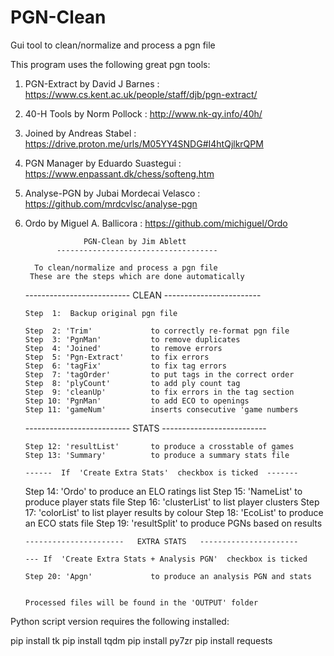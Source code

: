 # PGN-Clean
Gui tool to clean/normalize and process a pgn file



This program uses the following great pgn tools:

1.  PGN-Extract by David J Barnes         :    https://www.cs.kent.ac.uk/people/staff/djb/pgn-extract/
2.  40-H Tools by Norm Pollock            :    http://www.nk-qy.info/40h/  
3.  Joined by Andreas Stabel              :    https://drive.proton.me/urls/M05YY4SNDG#I4htQjlkrQPM
4.  PGN Manager by Eduardo Suastegui      :    https://www.enpassant.dk/chess/softeng.htm
5.  Analyse-PGN by Jubai Mordecai Velasco :    https://github.com/mrdcvlsc/analyse-pgn
6.  Ordo by Miguel A. Ballicora           :    https://github.com/michiguel/Ordo




                     PGN-Clean by Jim Ablett
               ------------------------------------
      
	      To clean/normalize and process a pgn file
         These are the steps which are done automatically
       
	   --------------------------   CLEAN   ------------------------
       
	    Step  1:  Backup original pgn file
        
		Step  2: 'Trim'             to correctly re-format pgn file
        Step  3: 'PgnMan'           to remove duplicates
        Step  4: 'Joined'           to remove errors
        Step  5: 'Pgn-Extract'      to fix errors
        Step  6: 'tagFix'           to fix tag errors
        Step  7: 'tagOrder'         to put tags in the correct order
        Step  8: 'plyCount'         to add ply count tag
        Step  9: 'cleanUp'          to fix errors in the tag section
        Step 10: 'PgnMan'           to add ECO to openings
        Step 11: 'gameNum'          inserts consecutive 'game numbers
      
	  --------------------------   STATS   --------------------------
		
        Step 12: 'resultList'       to produce a crosstable of games
        Step 13: 'Summary'          to produce a summary stats file
        
        ------  If  'Create Extra Stats'  checkbox is ticked  -------
       
	   Step 14: 'Ordo'             to produce an ELO ratings list
        Step 15: 'NameList'         to produce player stats file
        Step 16: 'clusterList'      to list player clusters
        Step 17: 'colorList'        to list player results by colour
        Step 18: 'EcoList'          to produce an ECO stats file
        Step 19: 'resultSplit'      to produce PGNs based on results
		
		----------------------   EXTRA STATS   ----------------------
        
		--- If  'Create Extra Stats + Analysis PGN'  checkbox is ticked  
        
		Step 20: 'Apgn'             to produce an analysis PGN and stats   
        
		
		Processed files will be found in the 'OUTPUT' folder



Python script version requires the following installed:

pip install tk
pip install tqdm
pip install py7zr
pip install requests

